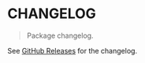 # CHANGELOG

> Package changelog.

See [GitHub Releases](https://github.com/stdlib-js/stats-base-dists-t-median/releases) for the changelog.